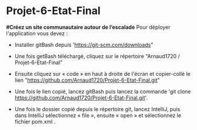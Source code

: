 # Projet-6-Etat-Final
**#Créez un site communautaire autour de l’escalade**
Pour déployer l'application vous devez :
- Installer gitBash depuis 'https://git-scm.com/downloads"

- Une fois getBash téléchargé, cliquez sur le répertoire "Arnaud1720
  /
  Projet-6-Etat-Final"

- Ensuite cliquez sur « code » en haut à droite de l'écran et copier-collé le lien "https://github.com/Arnaud1720/Projet-6-Etat-Final.git"

- Une fois le lien copié, lancez gitBash puis lancez la commande
  'git clone https://github.com/Arnaud1720/Projet-6-Etat-Final.git'.

- Une fois le dossier copié depuis le répertoire git, lancez IntelliJ, puis dans IntelliJ sélectionnez « file », ensuite « open » et sélectionnez le fichier pom.xml . 
